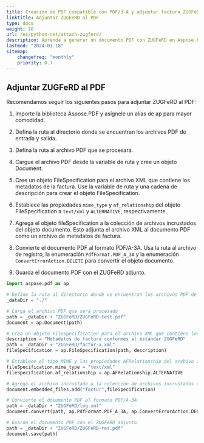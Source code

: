 ```yaml
---
title: Creación de PDF compatible con PDF/3-A y adjuntar factura ZUGFeRD en Python
linktitle: Adjuntar ZUGFeRD al PDF
type: docs
weight: 10
url: /es/python-net/attach-zugferd/
description: Aprenda a generar un documento PDF con ZUGFeRD en Aspose.PDF para Python a través de .NET
lastmod: "2024-01-18"
sitemap:
    changefreq: "monthly"
    priority: 0.7
---
```


## Adjuntar ZUGFeRD al PDF

Recomendamos seguir los siguientes pasos para adjuntar ZUGFeRD al PDF:

1. Importe la biblioteca Aspose.PDF y asígnele un alias de ap para mayor comodidad.
1. Defina la ruta al directorio donde se encuentran los archivos PDF de entrada y salida.
1. Defina la ruta al archivo PDF que se procesará.
1. Cargue el archivo PDF desde la variable de ruta y cree un objeto Document.
1. Cree un objeto FileSpecification para el archivo XML que contiene los metadatos de la factura. Use la variable de ruta y una cadena de descripción para crear el objeto FileSpecification.

1. Establece las propiedades `mime_type` y `af_relationship` del objeto FileSpecification a `text/xml` y `ALTERNATIVE`, respectivamente.
1. Agrega el objeto fileSpecification a la colección de archivos incrustados del objeto documento. Esto adjunta el archivo XML al documento PDF como un archivo de metadatos de factura.
1. Convierte el documento PDF al formato PDF/A-3A. Usa la ruta al archivo de registro, la enumeración `PdfFormat.PDF_A_3A` y la enumeración `ConvertErrorAction.DELETE` para convertir el objeto documento.
1. Guarda el documento PDF con el ZUGFeRD adjunto.

```python
import aspose.pdf as ap

# Define la ruta al directorio donde se encuentran los archivos PDF de entrada y salida
_dataDir = "./"

# Carga el archivo PDF que será procesado
path = _dataDir + "ZUGFeRD/ZUGFeRD-test.pdf"
document = ap.Document(path)

# Crea un objeto FileSpecification para el archivo XML que contiene los metadatos de la factura
description = "Metadatos de factura conformes al estándar ZUGFeRD"
path = _dataDir + "ZUGFeRD/factur-x.xml"
fileSpecification = ap.FileSpecification(path, description)

# Establece el tipo MIME y las propiedades AFRelationship del archivo incrustado
fileSpecification.mime_type = "text/xml"
fileSpecification.af_relationship = ap.AFRelationship.ALTERNATIVE

# Agrega el archivo incrustado a la colección de archivos incrustados del documento PDF
document.embedded_files.add("factur",fileSpecification)

# Convierte el documento PDF al formato PDF/A-3A
path = _dataDir + "ZUGFeRD/log.xml"
document.convert(path, ap.PdfFormat.PDF_A_3A, ap.ConvertErrorAction.DELETE)

# Guarda el documento PDF con el ZUGFeRD adjunto
path = _dataDir + "ZUGFeRD/ZUGFeRD-res.pdf"
document.save(path)
```